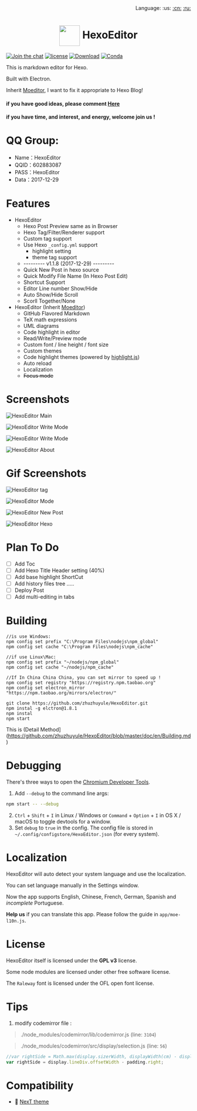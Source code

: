 <div align="right">Language: :us:
<a title="Chinese" href="doc/cn/README.md">:cn:</a>
<a title="Russian" href="doc/ru/README.md">:ru:</a></div>

# <div align="center"><a title="Go to homepage" href="#"><img align="center" width="56" height="56" src="https://raw.githubusercontent.com/zhuzhuyule/HexoEditor/master/icons/HexoEditor.svg?sanitize=true"></a>  HexoEditor</div>

[![Join the chat](https://badges.gitter.im/hexo-theme-tomotoes/Lobby.svg)](https://gitter.im/zhuzhuyule/Lobby)
[![license](https://img.shields.io/badge/license-GPL3.0-brightgreen.svg)](https://github.com/zhuzhuyule/HexoEditor/blob/master/LICENSE)
[![Download](https://img.shields.io/badge/download-page-blue.svg)](https://github.com/zhuzhuyule/HexoEditor/releases)
[![Conda](https://img.shields.io/conda/pn/conda-forge/python.svg)](https://github.com/zhuzhuyule/HexoEditor/releases)

This is markdown editor for Hexo.

Built with Electron.

Inherit [Moeditor](https://github.com/Moeditor/Moeditor), I want to fix it appropriate to Hexo Blog!

#### if you have good ideas, please comment [Here](https://github.com/zhuzhuyule/HexoEditor/issues/2)
#### if you have time, and interest, and energy, welcome join us !

# QQ Group:
- Name：HexoEditor        
- QQID：602883087   
- PASS：HexoEditor           
- Data：2017-12-29  

# Features
* HexoEditor 
  * Hexo Post Preview same as in Browser
  * Hexo Tag/Filter/Renderer support
  * Custom tag support
  * Use Hexo `_config.yml` support
    * highlight setting
    * theme tag support
  * --------- v1.1.8 (2017-12-29) ---------
  * Quick New Post in hexo source 
  * Quick Modify File Name (In Hexo Post Edit)  
  * Shortcut Support
  * Editor Line number Show/Hide
  * Auto Show/Hide Scroll
  * Scorll Together/None
* HexoEditor (Inherit [Moeditor](https://github.com/Moeditor/Moeditor))
  * GitHub Flavored Markdown
  * TeX math expressions
  * UML diagrams
  * Code highlight in editor
  * Read/Write/Preview mode
  * Custom font / line height / font size
  * Custom themes
  * Code highlight themes (powered by [highlight.js](https://highlightjs.org/))
  * Auto reload
  * Localization
  * ~~Focus mode~~

# Screenshots

![HexoEditor Main](https://raw.githubusercontent.com/zhuzhuyule/HexoEditor/master/screenshots/main.png)

![HexoEditor Write Mode](https://raw.githubusercontent.com/zhuzhuyule/HexoEditor/master/screenshots/side-menu.png)

![HexoEditor Write Mode](https://raw.githubusercontent.com/zhuzhuyule/HexoEditor/master/screenshots/settings.png)

![HexoEditor About](https://raw.githubusercontent.com/zhuzhuyule/HexoEditor/master/screenshots/about.png)

# Gif Screenshots
![HexoEditor tag](https://raw.githubusercontent.com/zhuzhuyule/HexoEditor/master/screenshots/gif-tag.gif)

![HexoEditor Mode](https://raw.githubusercontent.com/zhuzhuyule/HexoEditor/master/screenshots/gif-mode.gif)

![HexoEditor New Post](https://raw.githubusercontent.com/zhuzhuyule/HexoEditor/master/screenshots/gif-newpost.gif)

![HexoEditor Hexo](https://raw.githubusercontent.com/zhuzhuyule/HexoEditor/master/screenshots/gif-hexo.gif)

# Plan To Do
- [ ] Add Toc
- [ ] Add Hexo Title Header setting (40%)
- [ ] Add base highlight ShortCut
- [ ] Add history files tree
.....
- [ ] Deploy Post
- [ ] Add multi-editing in tabs

# Building
```
//is use Windows:
npm config set prefix "C:\Program Files\nodejs\npm_global"
npm config set cache "C:\Program Files\nodejs\npm_cache" 

//if use Linux\Mac:
npm config set prefix "~/nodejs/npm_global"
npm config set cache "~/nodejs/npm_cache" 

//If In China China China, you can set mirror to speed up !
npm config set registry "https://registry.npm.taobao.org"
npm config set electron_mirror "https://npm.taobao.org/mirrors/electron/"

git clone https://github.com/zhuzhuyule/HexoEditor.git
npm instal -g elctron@1.8.1
npm instal
npm start
```
This is (Detail Method](https://github.com/zhuzhuyule/HexoEditor/blob/master/doc/en/Building.md)

# Debugging
There's three ways to open the [Chromium Developer Tools](https://developer.chrome.com/devtools).

1. Add `--debug` to the command line args:
```bash
npm start -- --debug
```
2. `Ctrl` + `Shift` + `I` in Linux / Windows or `Command` + `Option` + `I` in OS X / macOS to toggle devtools for a window.
3. Set `debug` to `true` in the config. The config file is stored in `~/.config/configstore/HexoEditor.json` (for every system).



# Localization
HexoEditor will auto detect your system language and use the localization.

You can set language manually in the Settings window.

Now the app supports English, Chinese, French, German, Spanish and *incomplete* Portuguese.

**Help us** if you can translate this app. Please follow the guide in `app/moe-l10n.js`.

# License
HexoEditor itself is licensed under the **GPL v3** license.

Some node modules are licensed under other free software license.

The `Raleway` font is licensed under the OFL open font license.


# Tips
1. modify codemirror file :

> ./node_modules/codemirror/lib/codemirror.js (line: `3104`)


> ./node_modules/codemirror/src/display/selection.js (line: `56`)

```js 
//var rightSide = Math.max(display.sizerWidth, displayWidth(cm) - display.sizer.offsetLeft) - padding.right;
var rightSide = display.lineDiv.offsetWidth - padding.right;
```

# Compatibility

* :triangular_flag_on_post: <a href="https://github.com/theme-next/hexo-theme-next" target="_blank">NexT theme</a>
